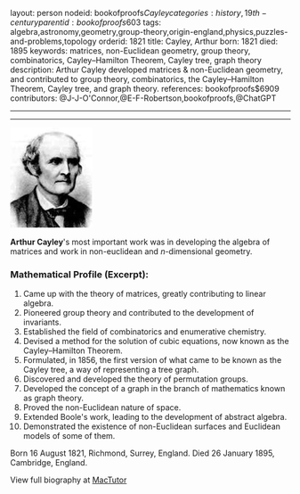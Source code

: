 layout: person
nodeid: bookofproofs$Cayley
categories: history,19th-century
parentid: bookofproofs$603
tags: algebra,astronomy,geometry,group-theory,origin-england,physics,puzzles-and-problems,topology
orderid: 1821
title: Cayley, Arthur
born: 1821
died: 1895
keywords: matrices, non-Euclidean geometry, group theory, combinatorics, Cayley–Hamilton Theorem, Cayley tree, graph theory
description: Arthur Cayley developed matrices & non-Euclidean geometry, and contributed to group theory, combinatorics, the Cayley–Hamilton Theorem, Cayley tree, and graph theory.
references: bookofproofs$6909
contributors: @J-J-O'Connor,@E-F-Robertson,bookofproofs,@ChatGPT

---



---

![Cayley.jpg](https://github.com/bookofproofs/bookofproofs.github.io/blob/main/_sources/_assets/images/portraits/Cayley.jpg?raw=true)

**Arthur Cayley**'s most important work was in developing the algebra of matrices and work in non-euclidean and _n_-dimensional geometry.

### Mathematical Profile (Excerpt):
1. Came up with the theory of matrices, greatly contributing to linear algebra.
2. Pioneered group theory and contributed to the development of invariants.
3. Established the field of combinatorics and enumerative chemistry.
4. Devised a method for the solution of cubic equations, now known as the Cayley–Hamilton Theorem.
5. Formulated, in 1856, the first version of what came to be known as the Cayley tree, a way of representing a tree graph. 
6. Discovered and developed the theory of permutation groups.
7. Developed the concept of a graph in the branch of mathematics known as graph theory. 
8. Proved the non-Euclidean nature of space.
9. Extended Boole's work, leading to the development of abstract algebra.
10. Demonstrated the existence of non-Euclidean surfaces and Euclidean models of some of them.

Born 16 August 1821, Richmond, Surrey, England. Died 26 January 1895, Cambridge, England.

View full biography at [MacTutor](https://mathshistory.st-andrews.ac.uk/Biographies/Cayley/)
